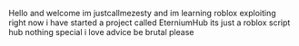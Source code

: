 Hello and welcome im justcallmezesty and im learning roblox exploiting
right now i have started a project called EterniumHub its just a roblox script hub nothing special
i love advice be brutal please
